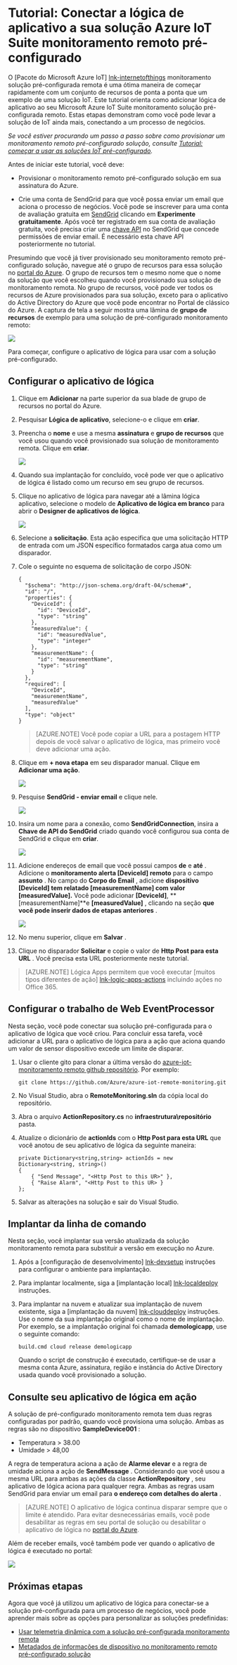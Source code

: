 <properties
  pageTitle="Pacote de IoT Azure e aplicativos de lógica | Microsoft Azure"
  description="Um tutorial sobre como ligar aplicativos de lógica no Azure IoT pacote para processo de negócios."
  services=""
  suite="iot-suite"
  documentationCenter=""
  authors="aguilaaj"
  manager="timlt"
  editor=""/>

<tags
  ms.service="iot-suite"
  ms.devlang="na"
  ms.topic="article"
  ms.tgt_pltfrm="na"
  ms.workload="na"
  ms.date="08/16/2016"
  ms.author="araguila"/>
  
# <a name="tutorial-connect-logic-app-to-your-azure-iot-suite-remote-monitoring-preconfigured-solution"></a>Tutorial: Conectar a lógica de aplicativo a sua solução Azure IoT Suite monitoramento remoto pré-configurado

O [Pacote do Microsoft Azure IoT] [ lnk-internetofthings] monitoramento solução pré-configurada remota é uma ótima maneira de começar rapidamente com um conjunto de recursos de ponta a ponta que um exemplo de uma solução IoT. Este tutorial orienta como adicionar lógica de aplicativo ao seu Microsoft Azure IoT Suite monitoramento solução pré-configurada remoto. Estas etapas demonstram como você pode levar a solução de IoT ainda mais, conectando a um processo de negócios.

_Se você estiver procurando um passo a passo sobre como provisionar um monitoramento remoto pré-configurado solução, consulte [Tutorial: começar a usar as soluções IoT pré-configurado][lnk-getstarted]._

Antes de iniciar este tutorial, você deve:

- Provisionar o monitoramento remoto pré-configurado solução em sua assinatura do Azure.

- Crie uma conta de SendGrid para que você possa enviar um email que aciona o processo de negócios. Você pode se inscrever para uma conta de avaliação gratuita em [SendGrid](https://sendgrid.com/) clicando em **Experimente gratuitamente**. Após você ter registrado em sua conta de avaliação gratuita, você precisa criar uma [chave API](https://sendgrid.com/docs/User_Guide/Settings/api_keys.html) no SendGrid que concede permissões de enviar email. É necessário esta chave API posteriormente no tutorial.

Presumindo que você já tiver provisionado seu monitoramento remoto pré-configurado solução, navegue até o grupo de recursos para essa solução no [portal do Azure][lnk-azureportal]. O grupo de recursos tem o mesmo nome que o nome da solução que você escolheu quando você provisionado sua solução de monitoramento remota. No grupo de recursos, você pode ver todos os recursos de Azure provisionados para sua solução, exceto para o aplicativo do Active Directory do Azure que você pode encontrar no Portal de clássico do Azure. A captura de tela a seguir mostra uma lâmina de **grupo de recursos** de exemplo para uma solução de pré-configurado monitoramento remoto:

![](media/iot-suite-logic-apps-tutorial/resourcegroup.png)

Para começar, configure o aplicativo de lógica para usar com a solução pré-configurado.

## <a name="set-up-the-logic-app"></a>Configurar o aplicativo de lógica

1. Clique em __Adicionar__ na parte superior da sua blade de grupo de recursos no portal do Azure.

2. Pesquisar __Lógica de aplicativo__, selecione-o e clique em **criar**.

3. Preencha o __nome__ e use a mesma **assinatura** e **grupo de recursos** que você usou quando você provisionado sua solução de monitoramento remota. Clique em __criar__.

    ![](media/iot-suite-logic-apps-tutorial/createlogicapp.png)

4. Quando sua implantação for concluído, você pode ver que o aplicativo de lógica é listado como um recurso em seu grupo de recursos.

5. Clique no aplicativo de lógica para navegar até a lâmina lógica aplicativo, selecione o modelo de **Aplicativo de lógica em branco** para abrir o **Designer de aplicativos de lógica**.

    ![](media/iot-suite-logic-apps-tutorial/logicappsdesigner.png)

6. Selecione a __solicitação__. Esta ação especifica que uma solicitação HTTP de entrada com um JSON específico formatados carga atua como um disparador.

7. Cole o seguinte no esquema de solicitação de corpo JSON:

    ```
    {
      "$schema": "http://json-schema.org/draft-04/schema#",
      "id": "/",
      "properties": {
        "DeviceId": {
          "id": "DeviceId",
          "type": "string"
        },
        "measuredValue": {
          "id": "measuredValue",
          "type": "integer"
        },
        "measurementName": {
          "id": "measurementName",
          "type": "string"
        }
      },
      "required": [
        "DeviceId",
        "measurementName",
        "measuredValue"
      ],
      "type": "object"
    }
    ```
    
    > [AZURE.NOTE] Você pode copiar a URL para a postagem HTTP depois de você salvar o aplicativo de lógica, mas primeiro você deve adicionar uma ação.

8. Clique em __+ nova etapa__ em seu disparador manual. Clique em **Adicionar uma ação**.

    ![](media/iot-suite-logic-apps-tutorial/logicappcode.png)

9. Pesquise **SendGrid - enviar email** e clique nele.

    ![](media/iot-suite-logic-apps-tutorial/logicappaction.png)

10. Insira um nome para a conexão, como **SendGridConnection**, insira a **Chave de API do SendGrid** criado quando você configurou sua conta de SendGrid e clique em **criar**.

    ![](media/iot-suite-logic-apps-tutorial/sendgridconnection.png)

11. Adicione endereços de email que você possui campos **de** e **até** . Adicione o **monitoramento alerta [DeviceId] remoto** para o campo **assunto** . No campo do **Corpo do Email** , adicione **dispositivo [DeviceId] tem relatado [measurementName] com valor [measuredValue].** Você pode adicionar **[DeviceId]**, **[measurementName]**e **[measuredValue]** , clicando na seção **que você pode inserir dados de etapas anteriores** .

    ![](media/iot-suite-logic-apps-tutorial/sendgridaction.png)

12. No menu superior, clique em __Salvar__ .

13. Clique no disparador **Solicitar** e copie o valor de __Http Post para esta URL__ . Você precisa esta URL posteriormente neste tutorial.

> [AZURE.NOTE] Lógica Apps permitem que você executar [muitos tipos diferentes de ação] [ lnk-logic-apps-actions] incluindo ações no Office 365. 

## <a name="set-up-the-eventprocessor-web-job"></a>Configurar o trabalho de Web EventProcessor

Nesta seção, você pode conectar sua solução pré-configurada para o aplicativo de lógica que você criou. Para concluir essa tarefa, você adicionar a URL para o aplicativo de lógica para a ação que aciona quando um valor de sensor dispositivo excede um limite de disparar.

1. Usar o cliente gito para clonar a última versão do [azure-iot-monitoramento remoto github repositório][lnk-rmgithub]. Por exemplo:

    ```
    git clone https://github.com/Azure/azure-iot-remote-monitoring.git
    ```

2. No Visual Studio, abra o __RemoteMonitoring.sln__ da cópia local do repositório.

3. Abra o arquivo __ActionRepository.cs__ no **infraestrutura\\repositório** pasta.

4. Atualize o dicionário de **actionIds** com o __Http Post para esta URL__ que você anotou de seu aplicativo de lógica da seguinte maneira:

    ```
    private Dictionary<string,string> actionIds = new Dictionary<string, string>()
    {
        { "Send Message", "<Http Post to this UR>" },
        { "Raise Alarm", "<Http Post to this UR> }
    };
    ```

5. Salvar as alterações na solução e sair do Visual Studio.

## <a name="deploy-from-the-command-line"></a>Implantar da linha de comando

Nesta seção, você implantar sua versão atualizada da solução monitoramento remota para substituir a versão em execução no Azure.

1. Após a [configuração de desenvolvimento] [ lnk-devsetup] instruções para configurar o ambiente para implantação.

2.  Para implantar localmente, siga a [implantação local] [ lnk-localdeploy] instruções.

3.  Para implantar na nuvem e atualizar sua implantação de nuvem existente, siga a [implantação da nuvem] [ lnk-clouddeploy] instruções. Use o nome da sua implantação original como o nome de implantação. Por exemplo, se a implantação original foi chamada **demologicapp**, use o seguinte comando:

    ``
    build.cmd cloud release demologicapp
    ``
    
    Quando o script de construção é executado, certifique-se de usar a mesma conta Azure, assinatura, região e instância do Active Directory usada quando você provisionado a solução.

## <a name="see-your-logic-app-in-action"></a>Consulte seu aplicativo de lógica em ação

A solução de pré-configurado monitoramento remota tem duas regras configuradas por padrão, quando você provisiona uma solução. Ambas as regras são no dispositivo **SampleDevice001** :

* Temperatura > 38.00
* Umidade > 48,00

A regra de temperatura aciona a ação de **Alarme elevar** e a regra de umidade aciona a ação de **SendMessage** . Considerando que você usou a mesma URL para ambas as ações da classe **ActionRepository** , seu aplicativo de lógica aciona para qualquer regra. Ambas as regras usam SendGrid para enviar um email para **o endereço com detalhes do alerta** .

> [AZURE.NOTE] O aplicativo de lógica continua disparar sempre que o limite é atendido. Para evitar desnecessárias emails, você pode desabilitar as regras em seu portal de solução ou desabilitar o aplicativo de lógica no [portal do Azure][lnk-azureportal].

Além de receber emails, você também pode ver quando o aplicativo de lógica é executado no portal:

![](media/iot-suite-logic-apps-tutorial/logicapprun.png)

## <a name="next-steps"></a>Próximas etapas

Agora que você já utilizou um aplicativo de lógica para conectar-se a solução pré-configurada para um processo de negócios, você pode aprender mais sobre as opções para personalizar as soluções predefinidas:

- [Usar telemetria dinâmica com a solução pré-configurada monitoramento remota][lnk-dynamic]
- [Metadados de informações de dispositivo no monitoramento remoto pré-configurado solução][lnk-devinfo]

[lnk-dynamic]: iot-suite-dynamic-telemetry.md
[lnk-devinfo]: iot-suite-remote-monitoring-device-info.md

[lnk-internetofthings]: https://azure.microsoft.com/documentation/suites/iot-suite/
[lnk-getstarted]: iot-suite-getstarted-preconfigured-solutions.md
[lnk-azureportal]: https://portal.azure.com
[lnk-logic-apps-actions]: ../connectors/apis-list.md
[lnk-rmgithub]: https://github.com/Azure/azure-iot-remote-monitoring
[lnk-devsetup]: https://github.com/Azure/azure-iot-remote-monitoring/blob/master/Docs/dev-setup.md
[lnk-localdeploy]: https://github.com/Azure/azure-iot-remote-monitoring/blob/master/Docs/local-deployment.md
[lnk-clouddeploy]: https://github.com/Azure/azure-iot-remote-monitoring/blob/master/Docs/cloud-deployment.md
